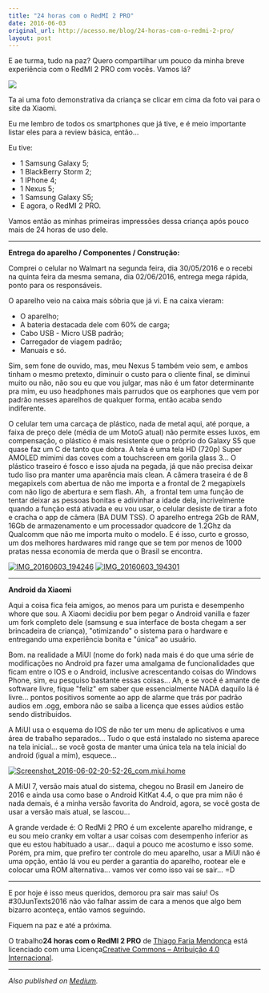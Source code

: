 ```yaml
---
title: "24 horas com o RedMI 2 PRO"
date: 2016-06-03
original_url: http://acesso.me/blog/24-horas-com-o-redmi-2-pro/
layout: post
---
```


E ae turma, tudo na paz? Quero compartilhar um pouco da minha breve experiência com o RedMI 2 PRO com vocês. Vamos lá?

[![](/assets/images/redmi-2-pro_03.jpg)](https://web.archive.org/web/20170112193050/http://br.mi.com/)

Ta ai uma foto demonstrativa da criança se clicar em cima da foto vai para o site da Xiaomi.

Eu me lembro de todos os smartphones que já tive, e é meio importante listar eles para a review básica, então...

Eu tive:

* 1 Samsung Galaxy 5;
* 1 BlackBerry Storm 2;
* 1 IPhone 4;
* 1 Nexus 5;
* 1 Samsung Galaxy S5;
* E agora, o RedMI 2 PRO.

Vamos então as minhas primeiras impressões dessa criança após pouco mais de 24 horas de uso dele.

---

**Entrega do aparelho / Componentes / Construção:**

Comprei o celular no Walmart na segunda feira, dia 30/05/2016 e o recebi na quinta feira da mesma semana, dia 02/06/2016, entrega mega rápida, ponto para os responsáveis.

O aparelho veio na caixa mais sóbria que já vi. E na caixa vieram:

* O aparelho;
* A bateria destacada dele com 60% de carga;
* Cabo USB - Micro USB padrão;
* Carregador de viagem padrão;
* Manuais e só.

Sim, sem fone de ouvido, mas, meu Nexus 5 também veio sem, e ambos tinham o mesmo pretexto, diminuir o custo para o cliente final, se diminui muito ou não, não sou eu que vou julgar, mas não é um fator determinante pra mim, eu uso headphones mais parrudos que os earphones que vem por padrão nesses aparelhos de qualquer forma, então acaba sendo indiferente.

O celular tem uma carcaça de plástico, nada de metal aqui, até porque, a faixa de preço dele (média de um MotoG atual) não permite esses luxos, em compensação, o plástico é mais resistente que o próprio do Galaxy S5 que quase faz um C de tanto que dobra. A tela é uma tela HD (720p) Super AMOLED mimimi das coves com a touchscreen em gorila glass 3... O plástico traseiro é fosco e isso ajuda na pegada, já que não precisa deixar tudo liso pra manter uma aparência mais clean. A câmera traseira é de 8 megapixels com abertua de não me importa e a frontal de 2 megapixels com não ligo de abertura e sem flash. Ah,  a frontal tem uma função de tentar deixar as pessoas bonitas e adivinhar a idade dela, incrivelmente quando a função está ativada e eu vou usar, o celular desiste de tirar a foto e cracha o app de câmera (BA DUM TSS). O aparelho entrega 2Gb de RAM, 16Gb de armazenamento e um processador quadcore de 1.2Ghz da Qualcomm que não me importa muito o modelo. E é isso, curto e grosso, um dos melhores hardwares mid range que se tem por menos de 1000 pratas nessa economia de merda que o Brasil se encontra.

[![IMG_20160603_194246](/assets/images/27410320786_26c872d0c9_c.jpg)](https://web.archive.org/web/20170112193050/https://flic.kr/p/HLa4pG) [![IMG_20160603_194301](/assets/images/27167942020_0ac57fca22_c.jpg)](https://web.archive.org/web/20170112193050/https://flic.kr/p/HoJNDs)

---

**Android da Xiaomi**

Aqui a coisa fica feia amigos, ao menos para um purista e desempenho whore que sou.
A Xiaomi decidiu por bem pegar o Android vanilla e fazer um fork completo dele (samsung e sua interface de bosta chegam a ser brincadeira de criança), "otimizando" o sistema para o hardware e entregando uma experiência bonita e "única" ao usuário.

Bom. na realidade a MiUI (nome do fork) nada mais é do que uma série de modificações no Android pra fazer uma amalgama de funcionalidades que ficam entre o IOS e o Android, inclusive acrescentando coisas do Windows Phone, sim, eu pesquiso bastante essas coisas... Ah, e se você é amante de software livre, fique "feliz" em saber que essencialmente NADA daquilo lá é livre... pontos positivos somente ao app de alarme que trás por padrão audios em .ogg, embora não se saiba a licença que esses aúdios estão sendo distribuidos.

A MiUI usa o esquema do IOS de não ter um menu de aplicativos e uma área de trabalho separados... Tudo o que está instalado no sistema aparece na tela inicial... se você gosta de manter uma única tela na tela inicial do android (igual a mim), esquece...

[![Screenshot_2016-06-02-20-52-26_com.miui.home](/assets/images/27345361702_a37d8a194b_c.jpg)](https://web.archive.org/web/20170112193050/https://flic.kr/p/HEq8ku)

A MiUI 7, versão mais atual do sistema, chegou no Brasil em Janeiro de 2016 e ainda usa como base o Android KitKat 4.4, o que pra mim não é nada demais, é a minha versão favorita do Android, agora, se você gosta de usar a versão mais atual, se lascou...

A grande verdade é: O RedMi 2 PRO é um excelente aparelho midrange, e eu sou meio cranky em voltar a usar coisas com desempenho inferior as que eu estou habituado a usar... daqui a pouco me acostumo e isso some. Porém, pra mim, que prefiro ter controle do meu aparelho, usar a MiUI não é uma opção, então lá vou eu perder a garantia do aparelho, rootear ele e colocar uma ROM alternativa... vamos ver como isso vai se sair... =D

---

E por hoje é isso meus queridos, demorou pra sair mas saiu! Os #30JunTexts2016 não vão falhar assim de cara a menos que algo bem bizarro aconteça, então vamos seguindo.

Fiquem na paz e até a próxima.

O trabalho**24 horas com o RedMI 2 PRO** de [Thiago Faria Mendonça](https://web.archive.org/web/20170112193050/http://acesso.me/acesso/) está licenciado com uma Licença[Creative Commons – Atribuição 4.0 Internacional](https://web.archive.org/web/20170112193050/https://creativecommons.org/licenses/by/4.0/).

---

*Also published on [Medium](https://web.archive.org/web/20170112193050/https://medium.com/@_Tarkun_/24-horas-com-o-redmi-2-pro-51c7e1264bfc).*